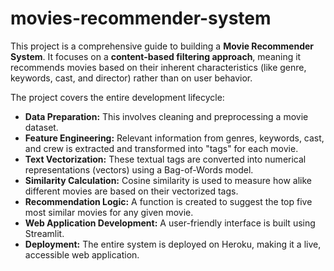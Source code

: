 # movies-recommender-system
This project is a comprehensive guide to building a **Movie Recommender System**. It focuses on a **content-based filtering approach**, meaning it recommends movies based on their inherent characteristics (like genre, keywords, cast, and director) rather than on user behavior.

The project covers the entire development lifecycle:
* **Data Preparation:** This involves cleaning and preprocessing a movie dataset.
* **Feature Engineering:** Relevant information from genres, keywords, cast, and crew is extracted and transformed into "tags" for each movie.
* **Text Vectorization:** These textual tags are converted into numerical representations (vectors) using a Bag-of-Words model.
* **Similarity Calculation:** Cosine similarity is used to measure how alike different movies are based on their vectorized tags.
* **Recommendation Logic:** A function is created to suggest the top five most similar movies for any given movie.
* **Web Application Development:** A user-friendly interface is built using Streamlit.
* **Deployment:** The entire system is deployed on Heroku, making it a live, accessible web application.
